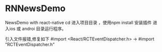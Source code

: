 # RNNewsDemo
NewsDemo with react-native
cd 进入项目目录 ，使用npm install 安装插件
进入ios 或 androi 目录运行程序。

引入文件报错,修复如下
#import <React/RCTEventDispatcher.h> -> #import "RCTEventDispatcher.h"
